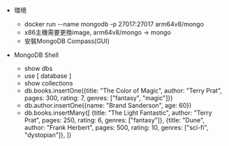 - 環境
  - docker run --name mongodb -p 27017:27017 arm64v8/mongo
  - x86主機需要更換image, arm64v8/mongo -> mongo
  - 安裝MongoDB Compass(GUI)
  
- MongoDB Shell
  - show dbs
  - use [ database ]
  - show collections
  - db.books.insertOne({title: "The Color of Magic", author: "Terry Prat", pages: 300, rating: 7, genres: ["fantasy", "magic"]})
  - db.author.insertOne({name: "Brand Sanderson", age: 60})
  - db.books.insertMany([
    {title: "The Light Fantastic", author: "Terry Prat", pages: 250, rating: 6, genres: ["fantasy"]},
    {title: "Dune", author: "Frank Herbert", pages: 500, rating: 10, genres: ["sci-fi", "dystopian"]},
    ])